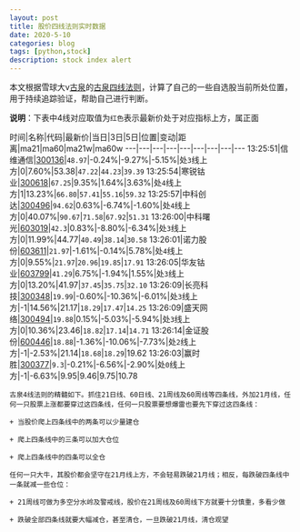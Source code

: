 ```yaml
---
layout: post
title: 股价四线法则实时数据
date: 2020-5-10
categories: blog
tags: [python,stock]
description: stock index alert
---
```



本文根据雪球大v[古泉](https://xueqiu.com/u/7148646888)的[古泉四线法则](https://xueqiu.com/7148646888/130498192)，计算了自己的一些自选股当前所处位置，用于持续追踪验证，帮助自己进行判断。

**说明**：下表中4线对应取值为`红色`表示最新价处于对应指标上方，属正面

时间|名称|代码|最新价|当日|3日|5日|位置|变动|距离|ma21|ma60|ma21w|ma60w
---|---|---|---|---|---|---|---|---
13:25:51|信维通信|[300136](https://xueqiu.com/S/SZ300136)|`48.97`|-0.24%|-9.27%|-5.15%|处`3`线上方|0|7.60%|53.38|`47.22`|`44.23`|`39.39`
13:25:54|寒锐钴业|[300618](https://xueqiu.com/S/SZ300618)|`67.25`|9.35%|1.64%|3.63%|处`4`线上方|1|13.23%|`66.80`|`57.41`|`55.16`|`59.32`
13:25:57|中科创达|[300496](https://xueqiu.com/S/SZ300496)|`94.62`|0.63%|-6.74%|-1.60%|处`4`线上方|0|40.07%|`90.67`|`71.58`|`67.92`|`51.31`
13:26:00|中科曙光|[603019](https://xueqiu.com/S/SH603019)|`42.3`|0.83%|-8.80%|-6.34%|处`3`线上方|0|11.99%|44.77|`40.49`|`38.14`|`30.58`
13:26:01|诺力股份|[603611](https://xueqiu.com/S/SH603611)|`21.97`|-1.61%|-0.14%|5.78%|处`4`线上方|0|9.55%|`21.97`|`20.96`|`19.85`|`17.91`
13:26:05|华友钴业|[603799](https://xueqiu.com/S/SH603799)|`41.29`|6.75%|-1.94%|1.55%|处`3`线上方|0|13.20%|41.97|`37.45`|`35.75`|`32.10`
13:26:09|长亮科技|[300348](https://xueqiu.com/S/SZ300348)|`19.99`|-0.60%|-10.36%|-6.01%|处`3`线上方|-1|14.56%|21.17|`18.29`|`17.47`|`14.25`
13:26:09|盛天网络|[300494](https://xueqiu.com/S/SZ300494)|`19.88`|0.15%|-5.03%|-5.94%|处`3`线上方|0|10.36%|23.46|`18.82`|`17.14`|`14.71`
13:26:14|金证股份|[600446](https://xueqiu.com/S/SH600446)|`18.88`|-1.36%|-10.06%|-7.73%|处`2`线上方|-1|-2.53%|21.14|`18.68`|`18.29`|19.62
13:26:03|赢时胜|[300377](https://xueqiu.com/S/SZ300377)|`9.3`|-0.21%|-6.56%|-2.90%|处`0`线上方|-1|-6.63%|9.95|9.46|9.75|10.78

```
古泉4线法则的精髓如下。抓住21日线、60日线、21周线及60周线等四条线，外加21月线，任何一只股票上涨都要穿过这四条线，任何一只股票要想爆雷也要先下穿过这四条线：

+ 当股价爬上四条线中的两条可以少量建仓

+ 爬上四条线中的三条可以加大仓位

+ 爬上四条线中的四条可以全仓

任何一只大牛，其股价都会坚守在21月线上方，不会轻易跌破21月线；相反，每跌破四条线中一条就减一些仓位：

+ 21周线可做为多空分水岭及警戒线，股价在21周线及60周线下方就要十分慎重，多看少做

+ 跌破全部四条线就要大幅减仓，甚至清仓，一旦跌破21月线，清仓观望
```